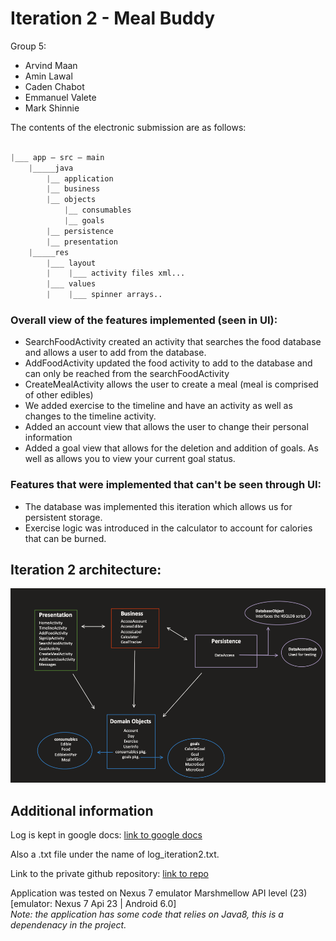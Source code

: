 # Iteration 2 - Meal Buddy

Group 5:

- Arvind Maan
- Amin Lawal
- Caden Chabot
- Emmanuel Valete
- Mark Shinnie

The contents of the electronic submission are as follows:

```python

|___ app – src – main
    |_____java
        |__ application
        |__ business
        |__ objects
            |__ consumables
            |__ goals
        |__ persistence
        |__ presentation
    |_____res
        |___ layout
        |    |___ activity files xml...
        |___ values
        |    |___ spinner arrays..

```


### Overall view of the features implemented (seen in UI):

- SearchFoodActivity
created an activity that searches the food database and allows a user to add from the database.
- AddFoodActivity
updated the food activity to add to the database and can only be reached from the searchFoodActivity
- CreateMealActivity
allows the user to create a meal (meal is comprised of other edibles)
- We added exercise to the timeline and have an activity as well as changes to the timeline activity.
- Added an account view that allows the user to change their personal information
- Added a goal view that allows for the deletion and addition of goals. As well as allows you to view your current goal status.

### Features that were implemented that can't be seen through UI:

- The database was implemented this iteration which allows us for persistent storage.
- Exercise logic was introduced in the calculator to account for calories that can be burned.


## Iteration 2 architecture:

![three layer system architecture](../Iteration2Files/system_architecture_iter2.png)

## Additional information

Log is kept in google docs:
[link to google docs](https://docs.google.com/document/d/1vSGLt0tYSggLiW37SI4Xh2EagJ64Fbn786I-1gTtyyk/edit?usp=sharing)

Also a .txt file under the name of log_iteration2.txt.

Link to the private github repository:
[link to repo](https://github.com/COMP3350-Group5/meal-buddy)

Application was tested on Nexus 7 emulator Marshmellow API level (23)<br>
[emulator: Nexus 7 Api 23 | Android 6.0]<br>
_Note: the application has some code that relies on Java8, this is a dependenacy in the project._
